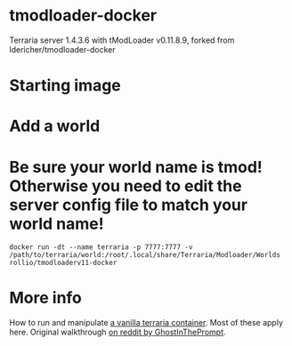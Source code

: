 # tmodloader-docker

Terraria server 1.4.3.6 with tModLoader v0.11.8.9, forked from ldericher/tmodloader-docker

# Starting image
# Add a world 
# Be sure your world name is tmod! Otherwise you need to edit the server config file to match your world name!

    docker run -dt --name terraria -p 7777:7777 -v /path/to/terraria/world:/root/.local/share/Terraria/Modloader/Worlds rollio/tmodloaderv11-docker

# More info

How to run and manipulate [a vanilla terraria container](https://store.docker.com/community/images/ryshe/terraria). Most of these apply here.
Original walkthrough [on reddit by GhostInThePrompt](https://www.reddit.com/r/Terraria/comments/7dbkfe/how_to_create_a_tmodloadermodded_server_on_linux).
